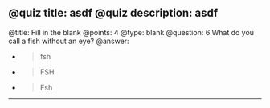 @quiz title: asdf
@quiz description: asdf
---
@title: Fill in the blank
@points: 4
@type: blank
@question: 6
What do you call a fish without an eye?
@answer:
* > fsh
* > FSH
* > Fsh
---